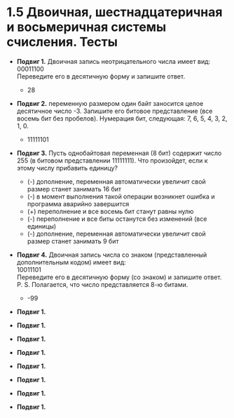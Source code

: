 # 1.5 Двоичная, шестнадцатеричная и восьмеричная системы счисления. Тесты

* **Подвиг 1.** Двоичная запись неотрицательного числа имеет вид:  
00011100  
Переведите его в десятичную форму и запишите ответ.  
  * 28  

* **Подвиг 2.**  переменную размером один байт заносится целое десятичное число -3. Запишите его битовое представление (все восемь бит без пробелов). Нумерация бит, следующая: 7, 6, 5, 4, 3, 2, 1, 0.
  * 11111101  

* **Подвиг 3.** Пусть однобайтовая переменная (8 бит) содержит число 255 (в битовом представлении 11111111). Что произойдет, если к этому числу прибавить единицу?
  * (-) дополнение, переменная автоматически увеличит свой размер станет занимать 16 бит
  * (-) в момент выполнения такой операции возникнет ошибка и программа аварийно завершится
  * (+) переполнение и все восемь бит станут равны нулю
  * (-) переполнение и все биты останутся без изменений (все единицы)
  * (-) дополнение, переменная автоматически увеличит свой размер станет занимать 9 бит

* **Подвиг 4.** Двоичная запись числа со знаком (представленный дополнительным кодом) имеет вид:  
10011101  
Переведите его в десятичную форму (со знаком) и запишите ответ.  
P. S. Полагается, что число представляется 8-ю битами.  
  * \-99  

* **Подвиг 1.** 

* **Подвиг 1.** 

* **Подвиг 1.** 

* **Подвиг 1.** 

* **Подвиг 1.** 

* **Подвиг 1.** 

* **Подвиг 1.** 

* **Подвиг 1.** 